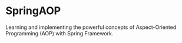 # SpringAOP
Learning and implementing the powerful concepts of Aspect-Oriented Programming (AOP) with Spring Framework.
